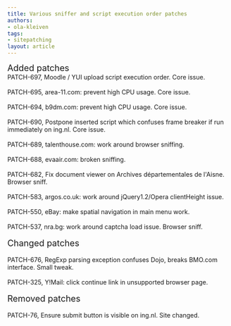 ```yaml
---
title: Various sniffer and script execution order patches
authors:
- ola-kleiven
tags:
- sitepatching
layout: article
---
```

<span style="font-size: 140%">Added patches</span><br/>PATCH-697, Moodle / YUI upload script execution order. Core issue.<br/><br/>PATCH-695, area-11.com: prevent high CPU usage. Core issue.<br/><br/>PATCH-694, b9dm.com: prevent high CPU usage. Core issue.<br/><br/>PATCH-690, Postpone inserted script which confuses frame breaker if run immediately on ing.nl. Core issue.<br/><br/>PATCH-689, talenthouse.com: work around browser sniffing.<br/><br/>PATCH-688, evaair.com: broken sniffing.<br/><br/>PATCH-682, Fix document viewer on Archives départementales de l&#39;Aisne. Browser sniff.<br/><br/>PATCH-583, argos.co.uk: work around jQuery1.2/Opera clientHeight issue.<br/><br/>PATCH-550, eBay: make spatial navigation in main menu work.<br/><br/>PATCH-537, nra.bg: work around captcha load issue. Browser sniff.<br/> <br/><span style="font-size: 140%">Changed patches</span><br/><br/>PATCH-676, RegExp parsing exception confuses Dojo, breaks BMO.com interface. Small tweak.<br/><br/>PATCH-325, Y!Mail: click continue link in unsupported browser page.<br/> <br/><span style="font-size: 140%">Removed patches</span><br/><br/>PATCH-76, Ensure submit button is visible on ing.nl. Site changed.<br/>
